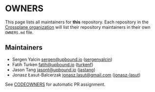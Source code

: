 <!--
SPDX-FileCopyrightText: 2023 The Crossplane Authors <https://crossplane.io>

SPDX-License-Identifier: CC-BY-4.0
-->

# OWNERS

This page lists all maintainers for **this** repository. Each repository in the
[Crossplane organization](https://github.com/crossplane/) will list their
repository maintainers in their own `OWNERS.md` file.


## Maintainers

* Sergen Yalcin <sergen@upbound.io> ([sergenyalcin](https://github.com/sergenyalcin))
* Fatih Turken <fatih@upbound.io> ([turkenf](https://github.com/turkenf))
* Jason Tang <jasont@upbound.io> ([jastang](https://github.com/jastang))
* Jonasz Łasut-Balcerzak <jonasz.lasut@gmail.com> ([jonasz-lasut](https://github.com/jonasz-lasut))

See [CODEOWNERS](./CODEOWNERS) for automatic PR assignment.
